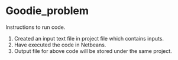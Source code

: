 # Goodie_problem
Instructions to run code.
1. Created an input text file in project file which contains inputs.
2. Have executed the code in Netbeans.
3. Output file for above code will be stored under the same project.
